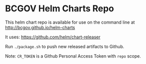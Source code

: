 # BCGOV Helm Charts Repo

This helm chart repo is available for use on the command line at http://bcgov.github.io/helm-charts

It uses: https://github.com/helm/chart-releaser

Run `./package.sh` to push new released artifacts to Github.

Note: `CR_TOKEN` is a Github Personal Access Token with `repo` scope.

